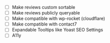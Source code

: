 - [ ] Make reviews custom sortable
- [ ] Make reviews publicly queryable
- [ ] Make compatible with wp-rocket (cloudflare)
- [ ] Make compatible with contact7
- [ ] Expandable Tooltips like Yoast SEO Settings
- [ ] A11y
